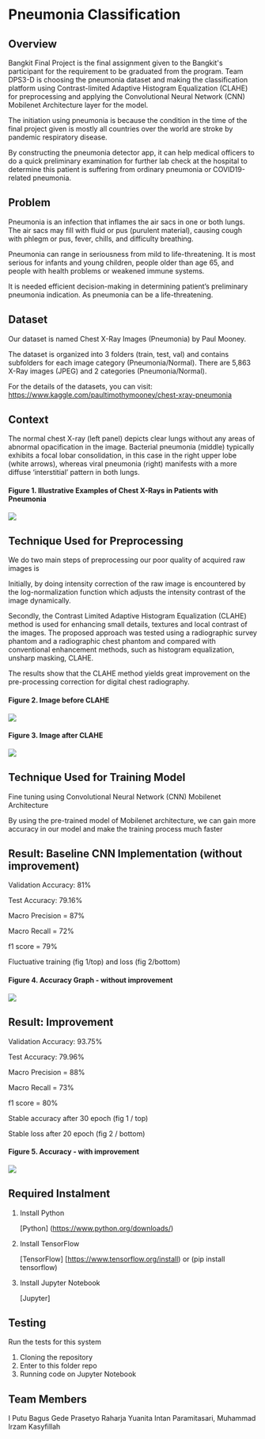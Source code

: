 # Pneumonia Classification 
## Overview
Bangkit Final Project is the final assignment given to the Bangkit's participant for the requirement to be graduated from the program. Team DPS3-D is choosing the pneumonia dataset and making the classification platform using Contrast-limited Adaptive Histogram Equalization (CLAHE) for preprocessing and applying the Convolutional Neural Network (CNN) Mobilenet Architecture layer for the model.

The initiation using pneumonia is because the condition in the time of the final project given is mostly all countries over the world are stroke by pandemic respiratory disease.

By constructing the pneumonia detector app, it can help medical officers to do a quick preliminary examination for further lab check at the hospital to determine this patient is suffering from ordinary pneumonia or COVID19-related pneumonia.

## Problem
Pneumonia is an infection that inflames the air sacs in one or both lungs. The air sacs may fill with fluid or pus (purulent material), causing cough with phlegm or pus, fever, chills, and difficulty breathing. 

Pneumonia can range in seriousness from mild to life-threatening. It is most serious for infants and young children, people older than age 65, and people with health problems or weakened immune systems.

It is needed efficient decision-making in determining patient’s preliminary pneumonia indication. 
As pneumonia can be a life-threatening.

## Dataset
Our dataset is named Chest X-Ray Images (Pneumonia) by Paul Mooney.

The dataset is organized into 3 folders (train, test, val) and contains subfolders for each image category (Pneumonia/Normal). There are 5,863 X-Ray images (JPEG) and 2 categories (Pneumonia/Normal).

For the details of the datasets, you can visit: https://www.kaggle.com/paultimothymooney/chest-xray-pneumonia

## Context
The normal chest X-ray (left panel) depicts clear lungs without any areas of abnormal opacification in the image. Bacterial pneumonia (middle) typically exhibits a focal lobar consolidation, in this case in the right upper lobe (white arrows), whereas viral pneumonia (right) manifests with a more diffuse ‘interstitial’ pattern in both lungs.

#### Figure 1. Illustrative Examples of Chest X-Rays in Patients with Pneumonia

<img src=https://github.com/YuanitaIP/DPS3-D-Bangkit-Final-Project-Assignment---Pneumonia-Classification/blob/master/Illustrative%20Examples%20of%20Chest%20X-Rays%20in%20Patients%20with%20Pneumonia.png>

## Technique Used for Preprocessing
We do two main steps of preprocessing our poor quality of acquired raw images is 

Initially, by doing intensity correction of the raw image is encountered by the log-normalization function which adjusts the intensity contrast of the image dynamically.

Secondly, the Contrast Limited Adaptive Histogram Equalization (CLAHE) method is used for enhancing small details, textures and local contrast of the images. The proposed approach was tested using a radiographic survey phantom and a radiographic chest phantom and compared with conventional enhancement methods, such as histogram equalization, unsharp masking, CLAHE.

The results show that the CLAHE method yields great improvement on the pre-processing correction for digital chest radiography.

#### Figure 2. Image before CLAHE

<img src=https://github.com/YuanitaIP/DPS3-D-Bangkit-Final-Project-Assignment---Pneumonia-Classification/blob/master/image%20before%20CLAHE.jpeg>



#### Figure 3. Image after CLAHE

<img src=https://github.com/YuanitaIP/DPS3-D-Bangkit-Final-Project-Assignment---Pneumonia-Classification/blob/master/image%20after%20CLAHE.jpeg>



## Technique Used for Training Model 
Fine tuning using Convolutional Neural Network (CNN) Mobilenet Architecture

By using the pre-trained model of Mobilenet architecture, we can gain more accuracy in our model and make the training process much faster

## Result: Baseline CNN Implementation (without improvement)

Validation Accuracy: 81%

Test Accuracy: 79.16%

Macro Precision = 87%

Macro Recall = 72%

f1 score = 79%

Fluctuative training (fig 1/top) and loss (fig 2/bottom)

#### Figure 4. Accuracy Graph - without improvement

<img src=https://github.com/YuanitaIP/DPS3-D-Bangkit-Final-Project-Assignment---Pneumonia-Classification/blob/master/Accuracy%20Graph%20-%20without%20improvement.png>



## Result: Improvement

Validation Accuracy: 93.75%

Test Accuracy: 79.96%

Macro Precision = 88%

Macro Recall = 73%

f1 score = 80%

Stable accuracy after 30 epoch (fig 1 / top)

Stable loss after 20 epoch (fig 2 / bottom)

#### Figure 5. Accuracy - with improvement

<img src=https://github.com/YuanitaIP/DPS3-D-Bangkit-Final-Project-Assignment---Pneumonia-Classification/blob/master/Accuracy%20Graph%20-%20with%20improvement%20.png>


## Required Instalment 
1. Install Python 
    
    [Python] (https://www.python.org/downloads/)
    
2. Install TensorFlow
    
    [TensorFlow] [https://www.tensorflow.org/install) or (pip install tensorflow)
    
3. Install Jupyter Notebook

    [Jupyter] 

## Testing
Run the tests for this system 
1. Cloning the repository
2. Enter to this folder repo
3. Running code on Jupyter Notebook

## Team Members
I Putu Bagus Gede Prasetyo Raharja
Yuanita Intan Paramitasari,
Muhammad Irzam Kasyfillah
